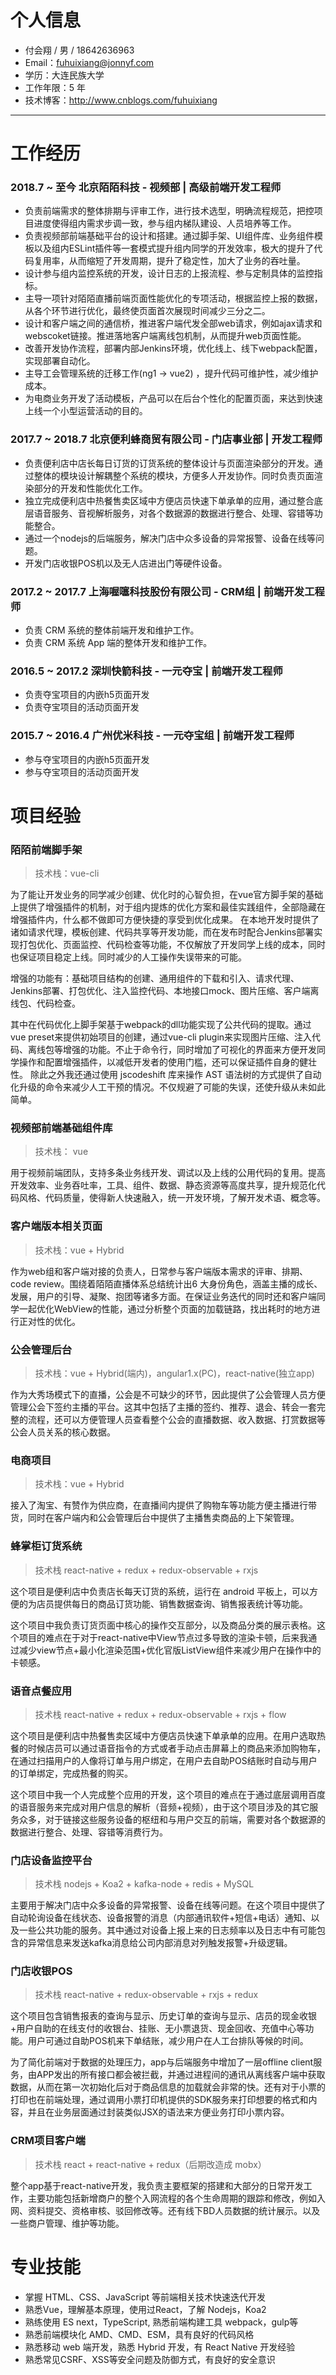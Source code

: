 # 个人信息

 - 付会翔 / 男 / 18642636963
 - Email：fuhuixiang@jonnyf.com
 - 学历：大连民族大学
 - 工作年限：5 年
 - 技术博客：http://www.cnblogs.com/fuhuixiang

---

# 工作经历

### 2018.7 ~ 至今 北京陌陌科技 - 视频部 | 高级前端开发工程师

* 负责前端需求的整体排期与评审工作，进行技术选型，明确流程规范，把控项目进度使得组内需求步调一致，参与组内梯队建设、人员培养等工作。
* 负责视频部前端基础平台的设计和搭建。通过脚手架、UI组件库、业务组件模板以及组内ESLint插件等一套模式提升组内同学的开发效率，极大的提升了代码复用率，从而缩短了开发周期，提升了稳定性，加大了业务的吞吐量。
* 设计参与组内监控系统的开发，设计日志的上报流程、参与定制具体的监控指标。
* 主导一项针对陌陌直播前端页面性能优化的专项活动，根据监控上报的数据，从各个环节进行优化，最终使页面首次展现时间减少三分之二。
* 设计和客户端之间的通信桥，推进客户端代发全部web请求，例如ajax请求和webscoket链接。推进落地客户端离线包机制，从而提升web页面性能。
* 改善开发协作流程，部署内部Jenkins环境，优化线上、线下webpack配置，实现部署自动化。
* 主导工会管理系统的迁移工作(ng1 -> vue2) ，提升代码可维护性，减少维护成本。
* 为电商业务开发了活动模板，产品可以在后台个性化的配置页面，来达到快速上线一个小型运营活动的目的。

### 2017.7 ~ 2018.7 北京便利蜂商贸有限公司 - 门店事业部 | 开发工程师

* 负责便利店中店长每日订货的订货系统的整体设计与页面渲染部分的开发。通过整体的模块设计解耦整个系统的模块，方便多人开发协作。同时负责页面渲染部分的开发和性能优化工作。
* 独立完成便利店中热餐售卖区域中方便店员快速下单承单的应用，通过整合底层语音服务、音视解析服务，对各个数据源的数据进行整合、处理、容错等功能整合。
* 通过一个nodejs的后端服务，解决门店中众多设备的异常报警、设备在线等问题。
* 开发门店收银POS机以及无人店进出门等硬件设备。

### 2017.2 ~ 2017.7 上海喔噻科技股份有限公司 - CRM组 | 前端开发工程师

* 负责 CRM 系统的整体前端开发和维护工作。
* 负责 CRM 系统 App 端的整体开发和维护工作。

### 2016.5 ~ 2017.2 深圳快箭科技 - 一元夺宝 | 前端开发工程师

* 负责夺宝项目的内嵌h5页面开发
* 负责夺宝项目的活动页面开发

### 2015.7 ~ 2016.4 广州优米科技 - 一元夺宝组 | 前端开发工程师

* 参与夺宝项目的内嵌h5页面开发
* 参与夺宝项目的活动页面开发


# 项目经验


### 陌陌前端脚手架
> 技术栈：vue-cli

为了能让开发业务的同学减少创建、优化时的心智负担，在vue官方脚手架的基础上提供了增强插件的机制，对于组内提炼的优化方案和最佳实践组件，全部隐藏在增强插件内，什么都不做即可方便快捷的享受到优化成果。
在本地开发时提供了诸如请求代理，模板创建、代码共享等开发功能，而在发布时配合Jenkins部署实现打包优化、页面监控、代码检查等功能，不仅解放了开发同学上线的成本，同时也保证项目稳定上线。同时减少的人工操作失误带来的可能。

增强的功能有：基础项目结构的创建、通用组件的下载和引入、请求代理、Jenkins部署、打包优化、注入监控代码、本地接口mock、图片压缩、客户端离线包、代码检查。

其中在代码优化上脚手架基于webpack的dll功能实现了公共代码的提取。通过vue preset来提供初始项目的创建，通过vue-cli plugin来实现图片压缩、注入代码、离线包等增强的功能。不止于命令行，同时增加了可视化的界面来方便开发同学操作和配置增强插件，以减低开发者的使用门槛，还可以保证插件自身的健壮性。
除此之外我还通过使用 jscodeshift 库来操作 AST 语法树的方式提供了自动化升级的命令来减少人工干预的情况。不仅规避了可能的失误，还使升级从未如此简单。

### 视频部前端基础组件库
> 技术栈： vue

用于视频前端团队，支持多条业务线开发、调试以及上线的公用代码的复用。提高开发效率、业务吞吐率，工具、组件、数据、静态资源等高度共享，提升规范化代码风格、代码质量，使得新人快速融入，统一开发环境，了解开发术语、概念等。


### 客户端版本相关页面
> 技术栈：vue + Hybrid

作为web组和客户端对接的负责人，日常参与客户端版本需求的评审、排期、code review。围绕着陌陌直播体系总结统计出6 大身份角色，涵盖主播的成长、发展，用户的引导、凝聚、抱团等诸多方面。在保证业务迭代的同时还和客户端同学一起优化WebView的性能，通过分析整个页面的加载链路，找出耗时的地方进行正对性的优化。

### 公会管理后台
> 技术栈：vue + Hybrid(端内)，angular1.x(PC)，react-native(独立app)

作为大秀场模式下的直播，公会是不可缺少的环节，因此提供了公会管理人员方便管理公会下签约主播的平台。这其中包括了主播的签约、推荐、退会、转会一套完整的流程，还可以方便管理人员查看整个公会的直播数据、收入数据、打赏数据等公会人员关系的核心数据。

### 电商项目
> 技术栈：vue + Hybrid

接入了淘宝、有赞作为供应商，在直播间内提供了购物车等功能方便主播进行带货，同时在客户端内和公会管理后台中提供了主播售卖商品的上下架管理。


### 蜂掌柜订货系统
> 技术栈 react-native + redux + redux-observable + rxjs

这个项目是便利店中负责店长每天订货的系统，运行在 android 平板上，可以方便的为店员提供每日的商品订货功能、销售数据查询、销售报表统计等功能。

这个项目中我负责订货页面中核心的操作交互部分，以及商品分类的展示表格。这个项目的难点在于对于react-native中View节点过多导致的渲染卡顿，后来我通过减少view节点+最小化渲染范围+优化官版ListView组件来减少用户在操作中的卡顿感。

### 语音点餐应用
> 技术栈 react-native + redux + redux-observable + rxjs + flow

这个项目是便利店中热餐售卖区域中方便店员快速下单承单的应用。在用户选取热餐的时候店员可以通过语音指令的方式或者手动点击屏幕上的商品来添加购物车，在通过扫描用户的人像将订单与用户绑定，在用户去自助POS结账时自动与用户的订单绑定，完成热餐的购买。

这个项目中我一个人完成整个应用的开发，这个项目的难点在于通过底层调用百度的语音服务来完成对用户信息的解析（音频+视频），由于这个项目涉及的其它服务众多，对于链接这些服务设备的枢纽和与用户交互的前端，需要对各个数据源的数据进行整合、处理、容错等消费行为。

### 门店设备监控平台
> 技术栈 nodejs + Koa2 + kafka-node + redis + MySQL

主要用于解决门店中众多设备的异常报警、设备在线等问题。在这个项目中提供了自动轮询设备在线状态、设备报警的消息（内部通讯软件+短信+电话）通知、以及一些公共功能的服务。其中通过对设备上报上来的日志频率以及日志中有可能包含的异常信息来发送kafka消息给公司内部消息对列触发报警+升级逻辑。

### 门店收银POS
> 技术栈 react-native + redux-observable + rxjs + redux

这个项目包含销售报表的查询与显示、历史订单的查询与显示、店员的现金收银+用户自助的在线支付的收银台、挂账、无小票退货、现金回收、充值中心等功能。用户可通过自助POS机来下单结账，减少用户在人工台排队等候的时间。

为了简化前端对于数据的处理压力，app与后端服务中增加了一层offline client服务，由APP发出的所有接口都会被拦截，并通过进程间的通讯从离线客户端中获取数据，从而在第一次初始化后对于商品信息的加载就会非常的快。还有对于小票的打印也在前端处理，通过调用小票打印机提供的SDK服务来打印想要的格式和内容，并且在业务层面通过封装类似JSX的语法来方便业务打印小票内容。

### CRM项目客户端
> 技术栈 react + react-native + redux（后期改造成 mobx）

整个app基于react-native开发，我负责主要框架的搭建和大部分的日常开发工作，主要功能包括新增商户的整个入网流程的各个生命周期的跟踪和修改，例如入网、资料提交、资格审核、驳回修改等。还有线下BD人员数据的统计展示。以及一些商户管理、维护等功能。

# 专业技能

* 掌握 HTML、CSS、JavaScript 等前端相关技术快速迭代开发
* 熟悉Vue，理解基本原理，使用过React，了解 Nodejs，Koa2
* 熟练使用 ES next，TypeScript, 熟悉前端构建工具 webpack，gulp等
* 熟悉前端模块化 AMD、CMD、ESM，具有良好的代码⻛格
* 熟悉移动 web 端开发，熟悉 Hybrid 开发，有 React Native 开发经验
* 熟悉常⻅CSRF、XSS等安全问题及防御方式，有良好的安全意识
